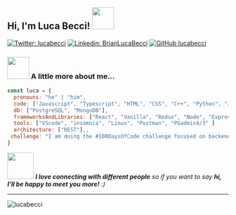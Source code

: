 <h2> Hi, I'm Luca Becci! <img src="https://media.giphy.com/media/3o7btYzX9GycbDy7bW/giphy.gif" width="50"></h2>
</em></p>

[![Twitter: lucabecci](https://img.shields.io/twitter/follow/lucabecci?style=social)](https://twitter.com/lucabecci)
[![Linkedin: BrianLucaBecci](https://img.shields.io/badge/-BrianLucaBecci-blue?style=flat-square&logo=Linkedin&logoColor=white&link=https://www.linkedin.com/in/thaianebraga/)](https://www.linkedin.com/in/brianlucabecci/)
[![GitHub lucabecci](https://img.shields.io/github/followers/lucabecci?label=follow&style=social)](https://github.com/lucabecci)


### <img src="https://media.giphy.com/media/VgCDAzcKvsR6OM0uWg/giphy.gif" width="50"> A little more about me...  

```javascript
const luca = {
  pronouns: "he" | "him",
  code: ["Javascript", "Typescript", "HTML", "CSS", "C++", "Python", "Java"],
  db: ["PostgreSQL", "MongoDB"],
  frameworksAndLibraries: ["React", "Vanilla", "Redux", "Node", "Express", "Sequelize", "Jest", "Passport", "Mongoose"],
  tools: ["VScode", "insomnia", "Linux", "Postman", "PGadmin4/3" ]
  architecture: ["REST"],,
 challenge: "I am doing the #100DaysOfCode challenge focused on backend with typescript and javascript"
}
```
<img src="https://media.giphy.com/media/LnQjpWaON8nhr21vNW/giphy.gif" width="60"> <em><b>I love connecting with different people</b> so if you want to say <b>hi, I'll be happy to meet you more!</b> :)</em>

---
<p><img align="left" src="https://github-readme-stats.vercel.app/api/top-langs/?username=lucabecci&layout=compact" alt="lucabecci" /></p>
